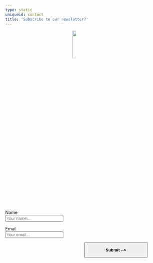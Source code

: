 ```yaml
---
type: static
uniqueid: contact
title: 'Subscribe to our newsletter?'
---
```

<style>.hide-robot {display: none;}</style>
<p style="    margin-bottom: -2em;"
>
<img src="/images/enveloppe.svg" id="icon-enveloppe" width="40" style="    width: 15%;
    margin-left: 42.5%;margin-top: 0em;">
</p>

<div id="mc_embed_signup">
			<form action="https://paradisecity.us10.list-manage.com/subscribe/post?u=9385d387968c3b3102284a2c6&amp;id=24f9a4275b"
				method="post" id="mc-embedded-subscribe-form" name="mc-embedded-subscribe-form" class="validate contactform" target="_blank" novalidate>
				<div id="mc_embed_signup_scroll" >
					<div class="mc-field-group" >
          <p><label>Name<br>
						<input type="text" value="" name="FNAME" class="newsletter-txt-input" id="mce-FNAME"
							placeholder="Your name..." style="">
						<span class="required">
            <p><label>Email<br>
            <input type="email" value="" name="EMAIL"
								class="required email newsletter-txt-input" id="mce-EMAIL" placeholder="Your email..."></span>
					</div>
					<div id="mce-responses" class="clear">
						<div class="response" id="mce-error-response" style="display:none"></div>
						<div class="response" id="mce-success-response" style="display:none"></div>
					</div>
					<!-- real people should not fill this in and expect good things - do not remove this or risk form bot signups-->
					<div style="position: absolute; left: -5000px;" aria-hidden="true"><input type="text"
							name="b_9385d387968c3b3102284a2c6_24f9a4275b" tabindex="-1" value=""></div>
					<div class="clear">
						<input type="submit" value="Submit -->" name="subscribe" id="mc-embedded-subscribe"
							class="newsletter-submit button btcta rev form" style="display: inline-block;position: relative;right: auto;font-weight: bold;padding: 15px 40px;    width: 40%;
    margin-left: 50%;"></div>
				</div>
			</form>
		</div>
